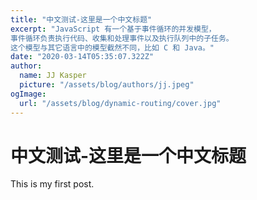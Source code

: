 ```yaml
---
title: "中文测试-这里是一个中文标题"
excerpt: "JavaScript 有一个基于事件循环的并发模型，
事件循环负责执行代码、收集和处理事件以及执行队列中的子任务。
这个模型与其它语言中的模型截然不同，比如 C 和 Java。"
date: "2020-03-14T05:35:07.322Z"
author:
  name: JJ Kasper
  picture: "/assets/blog/authors/jj.jpeg"
ogImage:
  url: "/assets/blog/dynamic-routing/cover.jpg"
---
```


# 中文测试-这里是一个中文标题

This is my first post.
